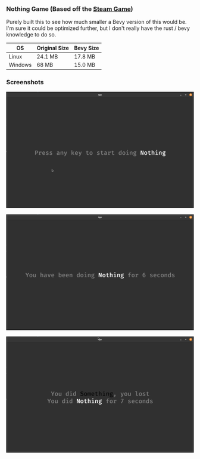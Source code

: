 ### Nothing Game (Based off the [Steam Game](https://store.steampowered.com/app/2696480/Nothing/))

Purely built this to see how much smaller a Bevy version of this would be. <br/>
I'm sure it could be optimized further, but I don't really have the rust / bevy knowledge to do so.

| OS | Original Size | Bevy Size |
| -- | ------------- | --------- |
| Linux | 24.1 MB | 17.8 MB |
| Windows | 68 MB | 15.0 MB |

### Screenshots

![image](./screenshots/not-started.png)

![image](./screenshots/in-progress.png)

![image](./screenshots/game-over.png)
